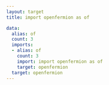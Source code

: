 ```yaml
---
layout: target
title: import openfermion as of

data:
  alias: of
  count: 3
  imports:
  - alias: of
    count: 3
    import: import openfermion as of
    target: openfermion
  target: openfermion
---
```

